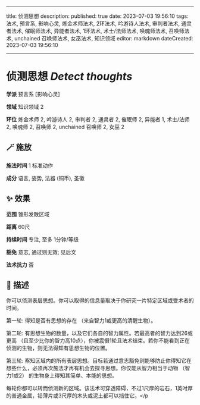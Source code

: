 
---
title: 侦测思想
description: 
published: true
date: 2023-07-03 19:56:10
tags: 法术, 预言系, 影响心灵, 炼金术师法术, 2环法术, 吟游诗人法术, 审判者法术, 通灵者法术, 催眠师法术, 异能者法术, 1环法术, 术士/法师法术, 唤魂师法术, 召唤师法术, unchained 召唤师法术, 女巫法术, 知识领域
editor: markdown
dateCreated: 2023-07-03 19:56:10

---

# **侦测思想** *Detect thoughts*

**学派** 预言系 \[影响心灵\] 

**领域** 知识领域 2

**环位** 炼金术师 2, 吟游诗人 2, 审判者 2, 通灵者 2, 催眠师 2, 异能者 1, 术士/法师 2, 唤魂师 2, 召唤师 2, unchained 召唤师 2, 女巫 2

## 🪄 施放

**施法时间** 1 标准动作

**成分** 语言, 姿势, 法器 (铜币), 圣徽

## ✨ 效果  

**范围** 锥形发散区域

**距离** 60尺  

**持续时间** 专注, 至多 1分钟/等级 

**豁免** 意志, 通过则无效; 见后文

**法术抗力** 否

## 📖 描述

你可以侦测表层思想。你可以取得的信息量取决于你研究一片特定区域或受术者的时间。

第一轮: 得知是否有思想的存在 （来自智力1或更高的清醒生物）。

第二轮: 有思想生物的数量，以及它们各自的智力属性。若最高者的智力达到26或更高 （且至少比你的智力高10点），你被震慑1轮且法术结束。若你不能看到正在侦测的生物，则无法得知有思想生物的位置。

第三轮: 察知区域内的所有表层思想。目标若通过意志豁免则能够防止你得知它在想些什么，必须再次施法才再有机会去探寻思想。你仅能从智力相当于动物 （智力1或2） 的生物身上得知其简单、本能的思想。

每轮你都可以转而侦测新的区域。该法术可穿透障碍，不过1尺厚的岩石，1英吋厚的普通金属，铅薄片或3尺厚的木头或泥土都可以挡住它。</p
    